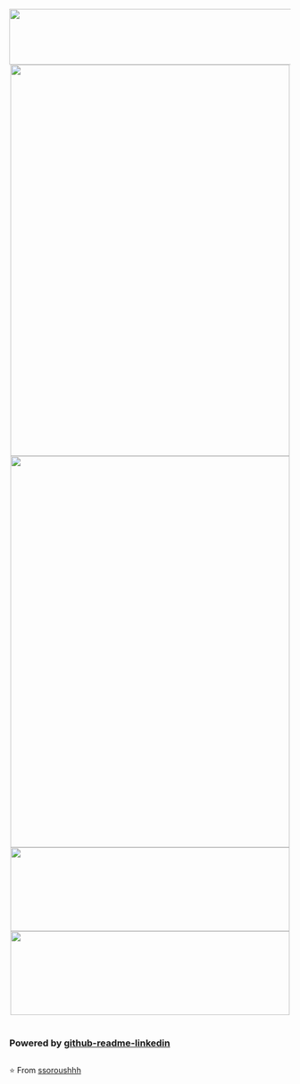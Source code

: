 <br>
<img src="https://github-readme-linkedin.vercel.app/user?username=soroush-chehresa" width="730" height="100" />
<div align="center">
  <img src="https://github-readme-linkedin.vercel.app/experience?username=soroush-chehresa&limit=6" width="500" height="700" />
  <img src="https://github-readme-linkedin.vercel.app/skills?username=soroush-chehresa" width="500" height="700" />
</div>
<div align="center">
<img src="https://github-readme-linkedin.vercel.app/education?username=soroush-chehresa" width="500" height="150" />
<img src="https://github-readme-linkedin.vercel.app/languages?username=soroush-chehresa" width="500" height="150" />
</div>
<br>

### Powered by [github-readme-linkedin](https://github.com/soroushchehresa/github-readme-linkedin)<h2>

⭐️ From [ssoroushhh](https://github.com/ssoroushhh)
